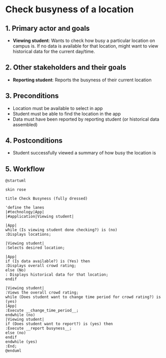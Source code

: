 
# Check busyness of a location

## 1. Primary actor and goals

* __Viewing student__: Wants to check how busy a particular location on campus is. If no data is available for that location, might want to view historical data for the current day/time.


## 2. Other stakeholders and their goals

* __Reporting student__: Reports the busyness of their current location

## 3. Preconditions

* Location must be available to select in app
* Student must be able to find the location in the app
* Data must have been reported by reporting student (or historical data assembled)

## 4. Postconditions

* Student successfully viewed a summary of how busy the location is

## 5. Workflow

```plantuml
@startuml

skin rose

title Check Busyness (fully dressed)

'define the lanes
|#technology|App|
|#application|Viewing student|

|App|
while (Is viewing student done checking?) is (no)
:Displays locations;

|Viewing student|
:Selects desired location;

|App|
if (Is data available?) is (Yes) then
:Displays overall crowd rating;
else (No)
: Displays historical data for that location;
endif

|Viewing student|
:Views the overall crowd rating;
while (Does student want to change time period for crowd rating?) is (yes)
|App|
:Execute __change_time_period__;
endwhile (no)
|Viewing student|
if (Does student want to report?) is (yes) then
:Execute __report busyness__;
else (no)
endif
endwhile (yes)
:End; 
@enduml
```



